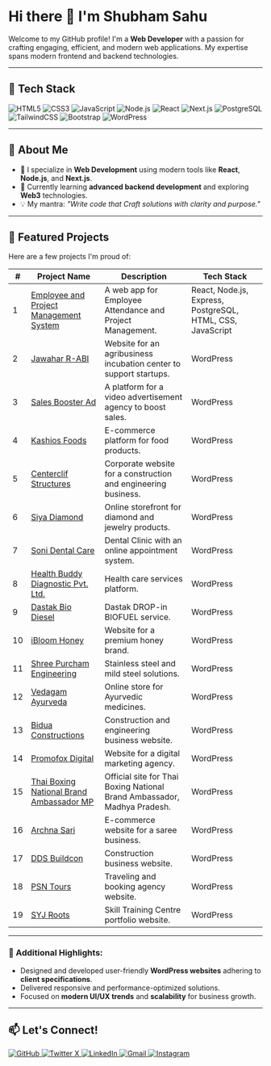# Hi there 👋 I'm Shubham Sahu

Welcome to my GitHub profile! I'm a **Web Developer** with a passion for crafting engaging, efficient, and modern web applications. My expertise spans modern frontend and backend technologies.

---

## 🌟 Tech Stack
![HTML5](https://img.shields.io/badge/-HTML5-E34F26?style=flat-square&logo=html5&logoColor=white)
![CSS3](https://img.shields.io/badge/-CSS3-1572B6?style=flat-square&logo=css3)
![JavaScript](https://img.shields.io/badge/-JavaScript-F7DF1E?style=flat-square&logo=javascript&logoColor=black)
![Node.js](https://img.shields.io/badge/-Node.js-339933?style=flat-square&logo=node.js&logoColor=white)
![React](https://img.shields.io/badge/-React-61DAFB?style=flat-square&logo=react&logoColor=black)
![Next.js](https://img.shields.io/badge/-Next.js-000000?style=flat-square&logo=nextdotjs&logoColor=white)
![PostgreSQL](https://img.shields.io/badge/-PostgreSQL-336791?style=flat-square&logo=postgresql&logoColor=white)
![TailwindCSS](https://img.shields.io/badge/-TailwindCSS-06B6D4?style=flat-square&logo=tailwindcss&logoColor=white)
![Bootstrap](https://img.shields.io/badge/-Bootstrap-563D7C?style=flat-square&logo=bootstrap&logoColor=white)
![WordPress](https://img.shields.io/badge/-WordPress-21759B?style=flat-square&logo=wordpress&logoColor=white)

---

## 🌟 About Me
- 💼 I specialize in **Web Development** using modern tools like **React**, **Node.js**, and **Next.js**.
- 🌱 Currently learning **advanced backend development** and exploring **Web3** technologies.
- 💡 My mantra: *"Write code that Craft solutions with clarity and purpose."*

---

## 📂 Featured Projects
Here are a few projects I'm proud of:

| #  | Project Name | Description | Tech Stack |
|----|------------------------------------------------------------------------|---------------------------------------------------------------------------------------------|-----------------------------------------|
| 1  | [Employee and Project Management System](https://github.com/Shubham-07x/employee-management) | A web app for Employee Attendance and Project Management. | React, Node.js, Express, PostgreSQL, HTML, CSS, JavaScript |
| 2  | [Jawahar R-ABI](https://jawaharr-abi.com) | Website for an agribusiness incubation center to support startups. | WordPress |
| 3  | [Sales Booster Ad](https://salesboosterad.com) | A platform for a video advertisement agency to boost sales. | WordPress |
| 4  | [Kashios Foods](https://kashiosfoods.com) | E-commerce platform for food products. | WordPress |
| 5  | [Centerclif Structures](https://centerclif.com) | Corporate website for a construction and engineering business. | WordPress |
| 6  | [Siya Diamond](https://siyadiamond.com) | Online storefront for diamond and jewelry products. | WordPress |
| 7  | [Soni Dental Care](https://sonidentalcare.in/) | Dental Clinic with an online appointment system. | WordPress |
| 8  | [Health Buddy Diagnostic Pvt. Ltd.](https://health-buddy.in/) | Health care services platform. | WordPress |
| 9  | [Dastak Bio Diesel](https://dastakbiodiesel.com/) | Dastak DROP-in BIOFUEL service. | WordPress |
| 10 | [iBloom Honey](https://ibloom.co.in/) | Website for a premium honey brand. | WordPress |
| 11 | [Shree Purcham Engineering](https://spcel.in/) | Stainless steel and mild steel solutions. | WordPress |
| 12 | [Vedagam Ayurveda](https://vedagam.com/) | Online store for Ayurvedic medicines. | WordPress |
| 13 | [Bidua Constructions](https://biduaconstructions.com/) | Construction and engineering business website. | WordPress |
| 14 | [Promofox Digital](https://promofox.in/) | Website for a digital marketing agency. | WordPress |
| 15 | [Thai Boxing National Brand Ambassador MP](https://thaiboxinginba.com/) | Official site for Thai Boxing National Brand Ambassador, Madhya Pradesh. | WordPress |
| 16 | [Archna Sari](https://archnasari.com/) | E-commerce website for a saree business. | WordPress |
| 17 | [DDS Buildcon](https://ddsbuildcon.com/) | Construction business website. | WordPress |
| 18 | [PSN Tours](https://psntours.com/) | Traveling and booking agency website. | WordPress |
| 19 | [SYJ Roots](https://syjroots.com/) | Skill Training Centre portfolio website. | WordPress |

---

### 🌟 Additional Highlights:
- Designed and developed user-friendly **WordPress websites** adhering to **client specifications**.
- Delivered responsive and performance-optimized solutions.
- Focused on **modern UI/UX trends** and **scalability** for business growth.

---

## 📫 Let's Connect!
<p>
  <a href="https://github.com/Shubham-07x/" target="_blank">
    <img alt="GitHub" src="https://img.shields.io/badge/GitHub-%2312100E.svg?&style=for-the-badge&logo=Github&logoColor=white" />
  </a> 
  <a href="https://x.com/py_code_" target="_blank">
    <img alt="Twitter X" src="https://img.shields.io/badge/x-%231DA1F2.svg?&style=for-the-badge&logo=twitter&logoColor=white" />
  </a> 
  <a href="https://www.linkedin.com/in/shubham-web" target="_blank">
    <img alt="LinkedIn" src="https://img.shields.io/badge/linkedin-%230077B5.svg?&style=for-the-badge&logo=linkedin&logoColor=white" />
  </a> 
  <a href="mailto:work.shubhamsahu@gmail.com" target="_blank">
    <img alt="Gmail" src="https://img.shields.io/badge/email-%2300A859.svg?&style=for-the-badge&logo=gmail&logoColor=white" />
  </a>
  <a href="https://www.instagram.com/shubham.o11/" target="_blank">
    <img alt="Instagram" src="https://img.shields.io/badge/Instagram-%23E4405F.svg?&style=for-the-badge&logo=Instagram&logoColor=white" />
  </a>
</p>

